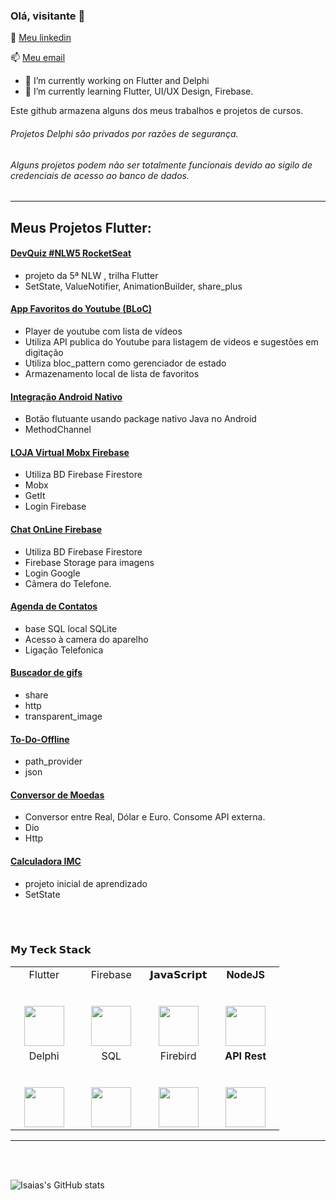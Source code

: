 ### Olá, visitante 👋


💬 [Meu linkedin](https://www.linkedin.com/in/isaias-gon%C3%A7alves-igs/)

📫 [Meu email](mailto:isaiasgoncalves.igs@gmail.com)

- 🔭 I’m currently working on Flutter and Delphi
- 🌱 I’m currently learning Flutter, UI/UX Design, Firebase.

Este github armazena alguns dos meus trabalhos e projetos de cursos.
###### _Projetos Delphi são privados por razões de segurança._
###### _Alguns projetos podem não ser totalmente funcionais devido ao sigilo de credenciais de acesso ao banco de dados._


<hr>

## Meus Projetos Flutter:
#### [DevQuiz #NLW5 RocketSeat](https://github.com/IsaBass/nlw5_devquiz)
- projeto da 5ª NLW , trilha Flutter
- SetState, ValueNotifier, AnimationBuilder, share_plus



#### [App Favoritos do Youtube (BLoC)](https://github.com/IsaBass/youtube_favorites) 
- Player de youtube com lista de vídeos
- Utiliza API publica do Youtube para listagem de videos e sugestões em digitação
- Utiliza bloc_pattern como gerenciador de estado
- Armazenamento local de lista de favoritos

#### [Integração Android Nativo](https://github.com/IsaBass/floatingchannelandroid) 
- Botão flutuante usando package nativo Java no Android
- MethodChannel

#### [LOJA Virtual Mobx Firebase](https://github.com/IsaBass/cursolojavirtual_mobx) 
- Utiliza BD Firebase Firestore
- Mobx
- GetIt
- Login Firebase

#### [Chat OnLine Firebase](https://github.com/IsaBass/chat_firebase) 
- Utiliza BD Firebase Firestore
- Firebase Storage para imagens
- Login Google
- Câmera do Telefone.

#### [Agenda de Contatos](https://github.com/IsaBass/agenda_contatos) 
- base SQL local SQLite
- Acesso à camera do aparelho
- Ligação Telefonica

#### [Buscador de gifs](https://github.com/IsaBass/buscador_gifs) 
- share
- http
- transparent_image

#### [To-Do-Offline](https://github.com/IsaBass/todo_offline) 
- path_provider
- json

#### [Conversor de Moedas](https://github.com/IsaBass/conversor_moedas) 
- Conversor entre Real, Dólar e Euro. Consome API externa.
- Dio
- Http

#### [Calculadora IMC](https://github.com/IsaBass/calcIMC)
- projeto inicial de aprendizado
- SetState


<br>
<br>

<!--
- Flutter
- Firebase
- JavaScript
- NodeJS
-->

<!--
- Delphi
- SQL
- Firebird
- API Rest
-->

### 𝗠𝘆 𝗧𝗲𝗰𝗸 𝗦𝘁𝗮𝗰𝗸


<table>
  <tbody>
    <tr valign="top">
      <td width="25%" align="center">
        <span>Flutter</span><br><br><br>
        <img height="64px" src="https://vignette.wikia.nocookie.net/google/images/9/98/Images-0.jpeg">
      </td>
      <td width="25%" align="center">
        <span>Firebase</span><br><br><br>
        <img height="64px" src="https://pngpress.com/wp-content/uploads/2020/04/Firebase-Logo-free-png.png">
      </td>
      <td width="25%" align="center">
        <span>𝗝𝗮𝘃𝗮𝗦𝗰𝗿𝗶𝗽𝘁</span><br><br><br>
        <img height="64px" src="https://cdn.svgporn.com/logos/javascript.svg">
      </td>
      <td width="25%" align="center">
        <span><strong>NodeJS</strong>
        </span><br><br><br>
        <img height="64px" src="https://pluspng.com/img-png/nodejs-logo-png-nice-images-collection-node-js-desktop-wallpapers-370.png">
      </td>
     </tr>
    <tr valign="top">
      <td width="25%" align="center">
        <span>Delphi</span><br><br><br>
        <img height="64px" src="https://i1.wp.com/www.adminschoice.com/wp-content/uploads/2018/02/delphi-logo.png">
      </td>
      <td width="25%" align="center">
        <span>SQL</span><br><br><br>
        <img height="64px" src="https://tek4.vn/wp-content/uploads/2018/08/sql-database-icon-logo-design-ui-or-ux-app-vector-17507730.jpg">
      </td>
      <td width="25%" align="center">
        <span>Firebird</span><br><br><br>
        <img height="64px" src="https://upload.wikimedia.org/wikipedia/commons/thumb/8/8e/Firebird_logo.svg/1200px-Firebird_logo.svg.png">
      </td>
      <td width="25%" align="center">
        <span><strong>API Rest</strong>
        </span><br><br><br>
        <img height="64px" src="https://www.flaticon.com/svg/static/icons/svg/103/103093.svg">
      </td>
    </tr>
  </tbody>
</table>

<hr>

<br>
<br>

![Isaias's GitHub stats](https://github-readme-stats.vercel.app/api?username=IsaBass&show_icons=true&theme=algolia)

<!--
**IsaBass/IsaBass** is a ✨ _special_ ✨ repository because its `README.md` (this file) appears on your GitHub profile.

Here are some ideas to get you started:

 
- 👯 I’m looking to collaborate on ...
- 🤔 I’m looking for help with ...
- 💬 Ask me about ...
- 📫 How to reach me: ...
- 😄 Pronouns: ...
- ⚡ Fun fact: ...
-->

